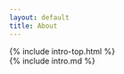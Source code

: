 ```yaml
---
layout: default
title: About
---
```


<head></head>

<div class="section">
{% include intro-top.html %}
    
<div class="content" markdown="1">
{% include intro.md %}
</div>

</div>